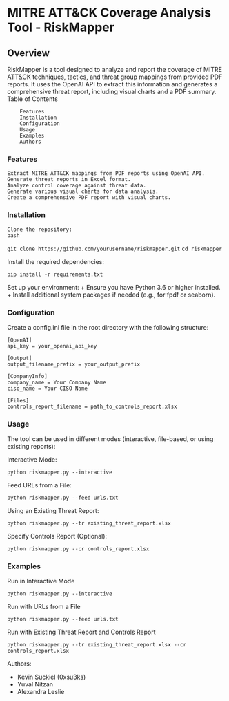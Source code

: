 # MITRE ATT&CK Coverage Analysis Tool - RiskMapper
## Overview

RiskMapper is a tool designed to analyze and report the coverage of MITRE ATT&CK techniques, tactics, and threat group mappings from provided PDF reports. It uses the OpenAI API to extract this information and generates a comprehensive threat report, including visual charts and a PDF summary.
Table of Contents
```
    Features
    Installation
    Configuration
    Usage
    Examples
    Authors
```

### Features

    Extract MITRE ATT&CK mappings from PDF reports using OpenAI API.
    Generate threat reports in Excel format.
    Analyze control coverage against threat data.
    Generate various visual charts for data analysis.
    Create a comprehensive PDF report with visual charts.

### Installation

    Clone the repository:
    bash

`git clone https://github.com/yourusername/riskmapper.git`
`cd riskmapper`

Install the required dependencies:

`pip install -r requirements.txt`

Set up your environment:
    + Ensure you have Python 3.6 or higher installed.
    + Install additional system packages if needed (e.g., for fpdf or seaborn).

### Configuration

Create a config.ini file in the root directory with the following structure:
```
[OpenAI]
api_key = your_openai_api_key

[Output]
output_filename_prefix = your_output_prefix

[CompanyInfo]
company_name = Your Company Name
ciso_name = Your CISO Name

[Files]
controls_report_filename = path_to_controls_report.xlsx
```

### Usage

The tool can be used in different modes (interactive, file-based, or using existing reports):

Interactive Mode:    

`python riskmapper.py --interactive`

Feed URLs from a File:

`python riskmapper.py --feed urls.txt`

Using an Existing Threat Report:

`python riskmapper.py --tr existing_threat_report.xlsx`

Specify Controls Report (Optional):

`python riskmapper.py --cr controls_report.xlsx`

### Examples
Run in Interactive Mode

`python riskmapper.py --interactive`

Run with URLs from a File

`python riskmapper.py --feed urls.txt`

Run with Existing Threat Report and Controls Report

`python riskmapper.py --tr existing_threat_report.xlsx --cr controls_report.xlsx`

Authors:

+ Kevin Suckiel (0xsu3ks)
+ Yuval Nitzan
+ Alexandra Leslie

